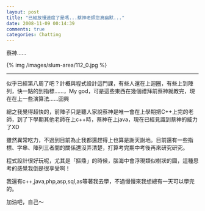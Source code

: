 ```yaml
---
layout: post
title: "已經放慢速度了是嗎...蔡神老師您真幽默..."
date: 2008-11-09 00:14:39
comments: true
categories: Chatting
---
```

<p>蔡神......</p><p>{% img /images/slum-area/112_0.jpg %}</p><hr /><p>似乎已經第八周了吧？計概與程式設計這門課，有些人還在上迴圈，有些上到陣列，快一點的到指標......，My god，可是這些東西在幾個禮拜前蔡神就教完，現在在上一些演算法......囧興</p><p>總之我覺得超快的，前陣子只是聽人家說蔡神是唯一會在上學期把C++上完的老師，到了下學期其他老師在上c++時，蔡神在上java，現在已經見識到蔡神的威力了XD</p><p>雖然異常吃力，不過到目前為止我都還趕得上也算是謝天謝地。目前還有一些指標、字串、陣列三者間的關係還沒弄清楚，打算考完期中考後再來研究研究。</p><p>程式設計很好玩呢，尤其是「摳鼎」的時候，腦海中會浮現類似樹狀的圖，這種思考的感覺我倒是很享受啊！</p><p>我還有c++,java,php,asp,sql,as等著我去學，不過慢慢來我想總有一天可以學完的。</p><p>加油吧，自己～</p>
